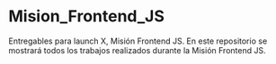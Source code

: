 # Mision_Frontend_JS
Entregables para launch X, Misión Frontend JS. En este repositorio se mostrará todos los trabajos realizados durante la Misión Frontend JS.
